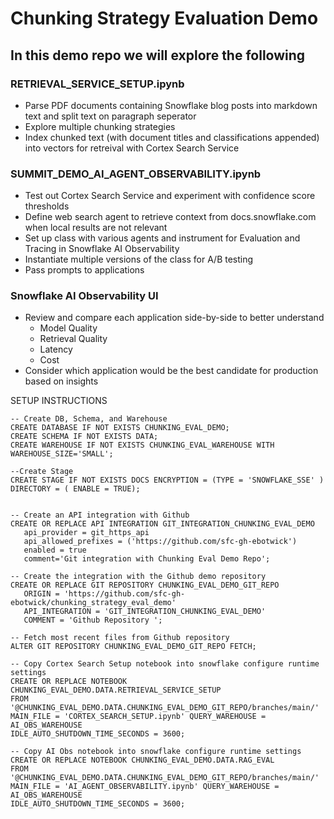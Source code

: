 # Chunking Strategy Evaluation Demo

## In this demo repo we will explore the following

### RETRIEVAL_SERVICE_SETUP.ipynb
 - Parse PDF documents containing Snowflake blog posts into markdown text and split text on paragraph seperator
 - Explore multiple chunking strategies
 - Index chunked text (with document titles and classifications appended) into vectors for retreival with Cortex Search Service

### SUMMIT_DEMO_AI_AGENT_OBSERVABILITY.ipynb
 - Test out Cortex Search Service and experiment with confidence score thresholds
 - Define web search agent to retrieve context from docs.snowflake.com when local results are not relevant
 - Set up class with various agents and instrument for Evaluation and Tracing in Snowflake AI Observability
 - Instantiate multiple versions of the class for A/B testing
 - Pass prompts to applications


### Snowflake AI Observability UI
- Review and compare each application side-by-side to better understand
  - Model Quality
  - Retrieval Quality
  - Latency
  - Cost
- Consider which application would be the best candidate for production based on insights


SETUP INSTRUCTIONS

```
-- Create DB, Schema, and Warehouse
CREATE DATABASE IF NOT EXISTS CHUNKING_EVAL_DEMO;
CREATE SCHEMA IF NOT EXISTS DATA;
CREATE WAREHOUSE IF NOT EXISTS CHUNKING_EVAL_WAREHOUSE WITH WAREHOUSE_SIZE='SMALL';

--Create Stage
CREATE STAGE IF NOT EXISTS DOCS ENCRYPTION = (TYPE = 'SNOWFLAKE_SSE' ) DIRECTORY = ( ENABLE = TRUE);


-- Create an API integration with Github
CREATE OR REPLACE API INTEGRATION GIT_INTEGRATION_CHUNKING_EVAL_DEMO
   api_provider = git_https_api
   api_allowed_prefixes = ('https://github.com/sfc-gh-ebotwick')
   enabled = true
   comment='Git integration with Chunking Eval Demo Repo';

-- Create the integration with the Github demo repository
CREATE OR REPLACE GIT REPOSITORY CHUNKING_EVAL_DEMO_GIT_REPO
   ORIGIN = 'https://github.com/sfc-gh-ebotwick/chunking_strategy_eval_demo' 
   API_INTEGRATION = 'GIT_INTEGRATION_CHUNKING_EVAL_DEMO' 
   COMMENT = 'Github Repository ';

-- Fetch most recent files from Github repository
ALTER GIT REPOSITORY CHUNKING_EVAL_DEMO_GIT_REPO FETCH;

-- Copy Cortex Search Setup notebook into snowflake configure runtime settings
CREATE OR REPLACE NOTEBOOK CHUNKING_EVAL_DEMO.DATA.RETRIEVAL_SERVICE_SETUP
FROM '@CHUNKING_EVAL_DEMO.DATA.CHUNKING_EVAL_DEMO_GIT_REPO/branches/main/' 
MAIN_FILE = 'CORTEX_SEARCH_SETUP.ipynb' QUERY_WAREHOUSE = AI_OBS_WAREHOUSE
IDLE_AUTO_SHUTDOWN_TIME_SECONDS = 3600;

-- Copy AI Obs notebook into snowflake configure runtime settings
CREATE OR REPLACE NOTEBOOK CHUNKING_EVAL_DEMO.DATA.RAG_EVAL
FROM '@CHUNKING_EVAL_DEMO.DATA.CHUNKING_EVAL_DEMO_GIT_REPO/branches/main/' 
MAIN_FILE = 'AI_AGENT_OBSERVABILITY.ipynb' QUERY_WAREHOUSE = AI_OBS_WAREHOUSE
IDLE_AUTO_SHUTDOWN_TIME_SECONDS = 3600;


```



